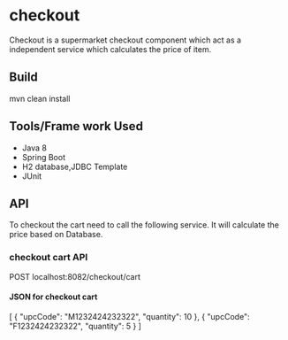 # checkout
Checkout is a supermarket checkout component which act as a independent service which calculates the price of item. 

## Build
mvn clean install

## Tools/Frame work Used 
- Java 8
- Spring Boot
- H2 database,JDBC Template
- JUnit

## API
To checkout the cart need to call the following service. It will calculate the price based on Database.
### checkout cart API
POST localhost:8082/checkout/cart
#### JSON for checkout cart
[
    {
        "upcCode": "M1232424232322",
        "quantity": 10
    },
    {
        "upcCode": "F1232424232322",
        "quantity": 5
    }
]
